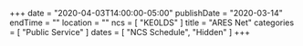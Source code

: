 +++
date = "2020-04-03T14:00:00-05:00"
publishDate = "2020-03-14"
endTime = ""
location = ""
ncs = [ "KE0LDS" ]
title = "ARES Net"
categories = [ "Public Service" ]
dates = [ "NCS Schedule", "Hidden" ]
+++
